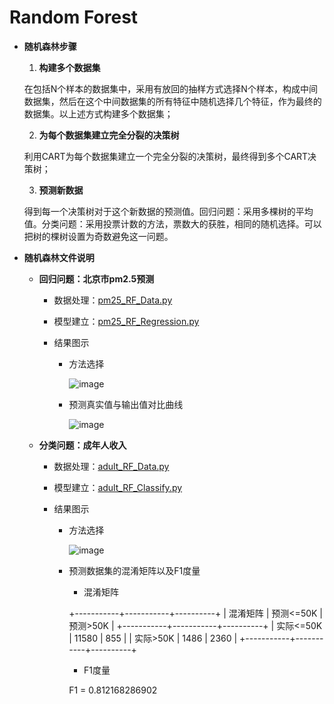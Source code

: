 # Random Forest

+ **随机森林步骤**

   1. **构建多个数据集**

    在包括N个样本的数据集中，采用有放回的抽样方式选择N个样本，构成中间数据集，然后在这个中间数据集的所有特征中随机选择几个特征，作为最终的数据集。以上述方式构建多个数据集；
    
   2. **为每个数据集建立完全分裂的决策树**
      
     利用CART为每个数据集建立一个完全分裂的决策树，最终得到多个CART决策树；
     
   3. **预测新数据**
   
     得到每一个决策树对于这个新数据的预测值。回归问题：采用多棵树的平均值。分类问题：采用投票计数的方法，票数大的获胜，相同的随机选择。可以把树的棵树设置为奇数避免这一问题。

+ **随机森林文件说明**

  + **回归问题：北京市pm2.5预测**
  
     + 数据处理：[pm25_RF_Data.py](https://github.com/Anfany/Machine-Learning-for-Beginner-by-Python3/blob/master/Bagging/Random_Forest/pm25_RF_Data.py)
     
     + 模型建立：[pm25_RF_Regression.py](https://github.com/Anfany/Machine-Learning-for-Beginner-by-Python3/blob/master/Bagging/Random_Forest/pm25_RF_Regression.py)
     
     + 结果图示
     
         * 方法选择
       
           ![image](https://github.com/Anfany/Machine-Learning-for-Beginner-by-Python3/blob/master/Bagging/Random_Forest/method.jpg) 
  
        * 预测真实值与输出值对比曲线 
     
           ![image](https://github.com/Anfany/Machine-Learning-for-Beginner-by-Python3/blob/master/Bagging/Random_Forest/duibi.jpg)
         
  
  
  + **分类问题：成年人收入**
    
     + 数据处理：[adult_RF_Data.py](https://github.com/Anfany/Machine-Learning-for-Beginner-by-Python3/blob/master/Bagging/Random_Forest/adult_RF_Data.py)
     
     + 模型建立：[adult_RF_Classify.py](https://github.com/Anfany/Machine-Learning-for-Beginner-by-Python3/blob/master/Bagging/Random_Forest/adult_RF-Classify.py)
     
     + 结果图示
     
         * 方法选择
       
           ![image](https://github.com/Anfany/Machine-Learning-for-Beginner-by-Python3/blob/master/Bagging/Random_Forest/method_adult.jpg) 
  
        * 预测数据集的混淆矩阵以及F1度量
        
           * 混淆矩阵
           
           +-----------+-----------+----------+
           |  混淆矩阵 | 预测<=50K | 预测>50K |
           +-----------+-----------+----------+
           | 实际<=50K |   11580   |   855    |
           |  实际>50K |    1486   |   2360   |
           +-----------+-----------+----------+
           
           * F1度量
           
           F1 = 0.812168286902
           
           
     
         
     
